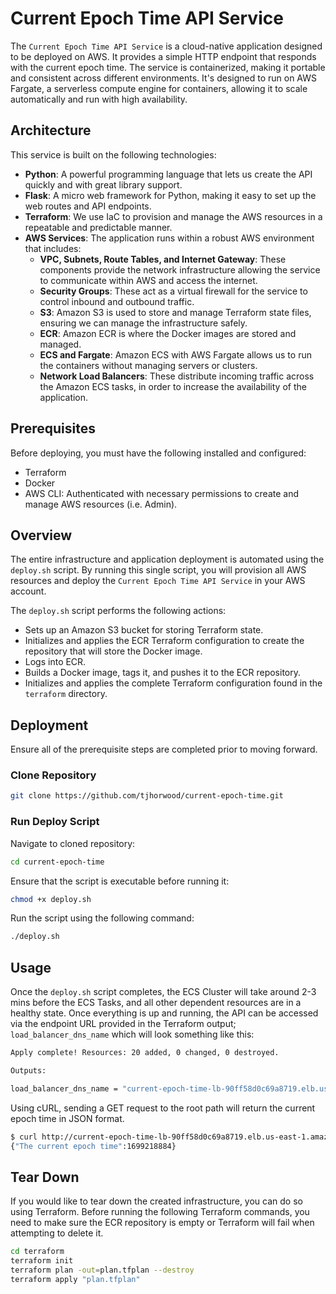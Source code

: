 # Current Epoch Time API Service

The `Current Epoch Time API Service` is a cloud-native application designed to be deployed on AWS. It provides a simple HTTP endpoint that responds with the current epoch time. The service is containerized, making it portable and consistent across different environments. It's designed to run on AWS Fargate, a serverless compute engine for containers, allowing it to scale automatically and run with high availability.

## Architecture

This service is built on the following technologies:

- **Python**: A powerful programming language that lets us create the API quickly and with great library support.
- **Flask**: A micro web framework for Python, making it easy to set up the web routes and API endpoints.
- **Terraform**: We use IaC to provision and manage the AWS resources in a repeatable and predictable manner.
- **AWS Services**: The application runs within a robust AWS environment that includes:
  - **VPC, Subnets, Route Tables, and Internet Gateway**: These components provide the network infrastructure allowing the service to communicate within AWS and access the internet.
  - **Security Groups**: These act as a virtual firewall for the service to control inbound and outbound traffic.
  - **S3**: Amazon S3 is used to store and manage Terraform state files, ensuring we can manage the infrastructure safely.
  - **ECR**: Amazon ECR is where the Docker images are stored and managed.
  - **ECS and Fargate**: Amazon ECS with AWS Fargate allows us to run the containers without managing servers or clusters.
  - **Network Load Balancers**: These distribute incoming traffic across the Amazon ECS tasks, in order to increase the availability of the application.

## Prerequisites

Before deploying, you must have the following installed and configured:

- Terraform
- Docker
- AWS CLI: Authenticated with necessary permissions to create and manage AWS resources (i.e. Admin).

## Overview

The entire infrastructure and application deployment is automated using the `deploy.sh` script. By running this single script, you will provision all AWS resources and deploy the `Current Epoch Time API Service` in your AWS account.

The `deploy.sh` script performs the following actions:

- Sets up an Amazon S3 bucket for storing Terraform state.
- Initializes and applies the ECR Terraform configuration to create the repository that will store the Docker image.
- Logs into ECR.
- Builds a Docker image, tags it, and pushes it to the ECR repository.
- Initializes and applies the complete Terraform configuration found in the `terraform` directory.

## Deployment

Ensure all of the prerequisite steps are completed prior to moving forward.

### Clone Repository

```bash
git clone https://github.com/tjhorwood/current-epoch-time.git
```

### Run Deploy Script

Navigate to cloned repository:
```bash
cd current-epoch-time
```

Ensure that the script is executable before running it:
```bash
chmod +x deploy.sh
```

Run the script using the following command:
```bash
./deploy.sh
```

## Usage

Once the `deploy.sh` script completes, the ECS Cluster will take around 2-3 mins before the ECS Tasks, and all other dependent resources are in a healthy state. Once everything is up and running, the API can be accessed via the endpoint URL provided in the Terraform output; `load_balancer_dns_name` which will look something like this:

```bash
Apply complete! Resources: 20 added, 0 changed, 0 destroyed.

Outputs:

load_balancer_dns_name = "current-epoch-time-lb-90ff58d0c69a8719.elb.us-east-1.amazonaws.com"
```

Using cURL, sending a GET request to the root path will return the current epoch time in JSON format.

```bash
$ curl http://current-epoch-time-lb-90ff58d0c69a8719.elb.us-east-1.amazonaws.com
{"The current epoch time":1699218884}
```

## Tear Down

If you would like to tear down the created infrastructure, you can do so using Terraform. Before running the following Terraform commands, you need to make sure the ECR repository is empty or Terraform will fail when attempting to delete it.

```bash
cd terraform
terraform init
terraform plan -out=plan.tfplan --destroy
terraform apply "plan.tfplan"
```
